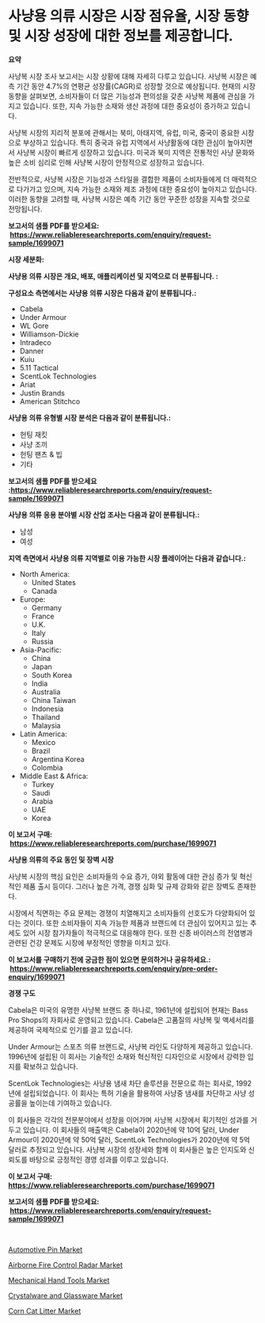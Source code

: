 <p><h1>사냥용 의류 시장은 시장 점유율, 시장 동향 및 시장 성장에 대한 정보를 제공합니다.</h1></p><p><strong>요약</strong></p>
<p><p>사냥복 시장 조사 보고서는 시장 상황에 대해 자세히 다루고 있습니다. 사냥복 시장은 예측 기간 동안 4.7%의 연평균 성장률(CAGR)로 성장할 것으로 예상됩니다. 현재의 시장 동향을 살펴보면, 소비자들이 더 많은 기능성과 편의성을 갖춘 사냥복 제품에 관심을 가지고 있습니다. 또한, 지속 가능한 소재와 생산 과정에 대한 중요성이 증가하고 있습니다.</p><p>사냥복 시장의 지리적 분포에 관해서는 북미, 아태지역, 유럽, 미국, 중국이 중요한 시장으로 부상하고 있습니다. 특히 중국과 유럽 지역에서 사냥활동에 대한 관심이 높아지면서 사냥복 시장이 빠르게 성장하고 있습니다. 미국과 북미 지역은 전통적인 사냥 문화와 높은 소비 심리로 인해 사냥복 시장이 안정적으로 성장하고 있습니다.</p><p>전반적으로, 사냥복 시장은 기능성과 스타일을 결합한 제품이 소비자들에게 더 매력적으로 다가가고 있으며, 지속 가능한 소재와 제조 과정에 대한 중요성이 높아지고 있습니다. 이러한 동향을 고려할 때, 사냥복 시장은 예측 기간 동안 꾸준한 성장을 지속할 것으로 전망됩니다.</p></p>
<p><strong>보고서의 샘플 PDF를 받으세요: &nbsp;<a href="https://www.reliableresearchreports.com/enquiry/request-sample/1699071">https://www.reliableresearchreports.com/enquiry/request-sample/1699071</a></strong></p>
<p><strong>시장 세분화:</strong></p>
<p><strong> 사냥용 의류 시장은 개요, 배포, 애플리케이션 및 지역으로 더 분류됩니다. :</strong></p>
<p><strong>구성요소 측면에서는 사냥용 의류 시장은 다음과 같이 분류됩니다.:</strong></p>
<p><ul><li>Cabela</li><li>Under Armour</li><li>WL Gore</li><li>Williamson-Dickie</li><li>Intradeco</li><li>Danner</li><li>Kuiu</li><li>5.11 Tactical</li><li>ScentLok Technologies</li><li>Ariat</li><li>Justin Brands</li><li>American Stitchco</li></ul></p>
<p><strong> 사냥용 의류 유형별 시장 분석은 다음과 같이 분류됩니다.:</strong></p>
<p><ul><li>헌팅 재킷</li><li>사냥 조끼</li><li>헌팅 팬츠 & 빕</li><li>기타</li></ul></p>
<p><strong>보고서의 샘플 PDF를 받으세요 :<a href="https://www.reliableresearchreports.com/enquiry/request-sample/1699071">https://www.reliableresearchreports.com/enquiry/request-sample/1699071</a></strong></p>
<p><strong> 사냥용 의류 응용 분야별 시장 산업 조사는 다음과 같이 분류됩니다.:</strong></p>
<p><ul><li>남성</li><li>여성</li></ul></p>
<p><strong>지역 측면에서 사냥용 의류 지역별로 이용 가능한 시장 플레이어는 다음과 같습니다.:</strong></p>
<p><ul>
    <li>
        North America:
        <ul>
            <li>United States</li>
            <li>Canada</li>
        </ul>
    </li>
    <li>
        Europe:
        <ul>
            <li>Germany</li>
            <li>France</li>
            <li>U.K.</li>
            <li>Italy</li>
            <li>Russia</li>
        </ul>
    </li>
    <li>
        Asia-Pacific:
        <ul>
            <li>China</li>
            <li>Japan</li>
            <li>South Korea</li>
            <li>India</li>
            <li>Australia</li>
            <li>China Taiwan</li>
            <li>Indonesia</li>
            <li>Thailand</li>
            <li>Malaysia</li>
        </ul>
    </li>
    <li>
        Latin America:
        <ul>
            <li>Mexico</li>
            <li>Brazil</li>
            <li>Argentina Korea</li>
            <li>Colombia</li>
        </ul>
    </li>
    <li>
        Middle East & Africa:
        <ul>
            <li>Turkey</li>
            <li>Saudi</li>
            <li>Arabia</li>
            <li>UAE</li>
            <li>Korea</li>
        </ul>
    </li>
    </ul></p>
<p><strong>이 보고서 구매: &nbsp;<a href="https://www.reliableresearchreports.com/purchase/1699071">https://www.reliableresearchreports.com/purchase/1699071</a></strong></p>
<p><strong>사냥용 의류의 주요 동인 및 장벽 시장</strong></p>
<p><p>사냥복 시장의 핵심 요인은 소비자들의 수요 증가, 야외 활동에 대한 관심 증가 및 혁신적인 제품 출시 등이다. 그러나 높은 가격, 경쟁 심화 및 규제 강화와 같은 장벽도 존재한다.</p><p>시장에서 직면하는 주요 문제는 경쟁이 치열해지고 소비자들의 선호도가 다양화되어 있다는 것이다. 또한 소비자들이 지속 가능한 제품과 브랜드에 더 관심이 있어지고 있는 추세도 있어 시장 참가자들이 적극적으로 대응해야 한다. 또한 신종 바이러스의 전염병과 관련된 건강 문제도 시장에 부정적인 영향을 미치고 있다.</p></p>
<p><strong>이 보고서를 구매하기 전에 궁금한 점이 있으면 문의하거나 공유하세요.: &nbsp;<a href="https://www.reliableresearchreports.com/enquiry/pre-order-enquiry/1699071">https://www.reliableresearchreports.com/enquiry/pre-order-enquiry/1699071</a></strong></p>
<p><strong>경쟁 구도</strong></p>
<p><p>Cabela은 미국의 유명한 사냥복 브랜드 중 하나로, 1961년에 설립되어 현재는 Bass Pro Shops의 자회사로 운영되고 있습니다. Cabela은 고품질의 사냥복 및 액세서리를 제공하여 국제적으로 인기를 끌고 있습니다.</p><p>Under Armour는 스포츠 의류 브랜드로, 사냥복 라인도 다양하게 제공하고 있습니다. 1996년에 설립된 이 회사는 기술적인 소재와 혁신적인 디자인으로 시장에서 강력한 입지를 확보하고 있습니다.</p><p>ScentLok Technologies는 사냥용 냄새 차단 솔루션을 전문으로 하는 회사로, 1992년에 설립되었습니다. 이 회사는 특허 기술을 활용하여 사냥중 냄새를 차단하고 사냥 성공률을 높이는데 기여하고 있습니다.</p><p>이 회사들은 각각의 전문분야에서 성장을 이어가며 사냥복 시장에서 획기적인 성과를 거두고 있습니다. 이 회사들의 매출액은 Cabela이 2020년에 약 10억 달러, Under Armour이 2020년에 약 50억 달러, ScentLok Technologies가 2020년에 약 5억 달러로 추정되고 있습니다. 사냥복 시장의 성장세와 함께 이 회사들은 높은 인지도와 신뢰도를 바탕으로 긍정적인 경영 성과를 이루고 있습니다.</p></p>
<p><strong>이 보고서 구매: &nbsp; <a href="https://www.reliableresearchreports.com/purchase/1699071">https://www.reliableresearchreports.com/purchase/1699071</a></strong></p>
<p><strong>보고서의 샘플 PDF를 받으세요: &nbsp;<a href="https://www.reliableresearchreports.com/enquiry/request-sample/1699071">https://www.reliableresearchreports.com/enquiry/request-sample/1699071</a></strong><strong></strong></p>
<p>&nbsp;</p>
<p><p><a href="https://meowing-lemming-dd3.notion.site/Automotive-Pin-Market-Provides-Detailed-Segmentation-of-this-Market-based-on-Type-Application-and--65b13043f66245529e707e869c02fa85">Automotive Pin Market</a></p><p><a href="https://view.publitas.com/reportprime-1/airborne-fire-control-radar-market-size-share-trends-analysis-report-by-application-regional-outlook-competitive-strategies-and-segment-forecasts-2024-2031/">Airborne Fire Control Radar Market</a></p><p><a href="https://view.publitas.com/reportprime-1/mechanical-hand-tools-market-research-report-the-key-to-successful-business-strategy-forecasted-for-period-from-2024-2031/">Mechanical Hand Tools Market</a></p><p><a href="https://github.com/luckyshygirl/Market-Research-Report-List-3/blob/main/crystalware-and-glassware-market.md">Crystalware and Glassware Market</a></p><p><a href="https://github.com/JameTravis/Market-Research-Report-List-4/blob/main/corn-cat-litter-market.md">Corn Cat Litter Market</a></p></p>